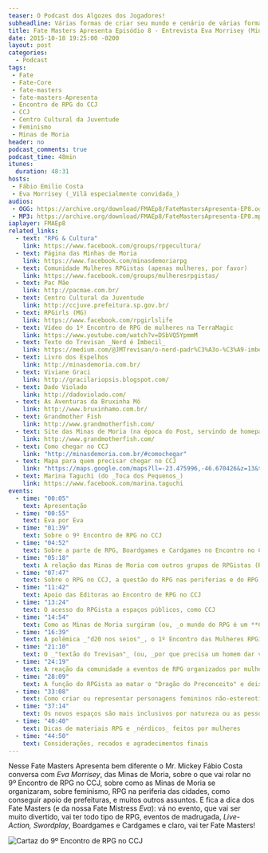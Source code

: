 ```yaml
---
teaser: O Podcast dos Algozes dos Jogadores!
subheadline: Várias formas de criar seu mundo e cenário de várias formas
title: Fate Masters Apresenta Episódio 8 - Entrevista Eva Morrisey (Minas de Moria)
date: 2015-10-18 19:25:00 -0200
layout: post
categories:
  - Podcast
tags:
 - Fate
 - Fate-Core
 - fate-masters
 - fate-masters-Apresenta
 - Encontro de RPG do CCJ
 - CCJ
 - Centro Cultural da Juventude
 - Feminismo
 - Minas de Moria
header: no
podcast_comments: true 
podcast_time: 48min
itunes:
  duration: 48:31
hosts:
 - Fábio Emilio Costa
 - Eva Morrisey (_Vilã especialmente convidada_)
audios:
 - OGG: https://archive.org/download/FMAEp8/FateMastersApresenta-EP8.ogg
 - MP3: https://archive.org/download/FMAEp8/FateMastersApresenta-EP8.mp3
iaplayer: FMAEp8 
related_links:
  - text: "RPG & Cultura"
    link: https://www.facebook.com/groups/rpgecultura/
  - text: Página das Minhas de Moria
    link: https://www.facebook.com/minasdemoriarpg
  - text: Comunidade Mulheres RPGistas (apenas mulheres, por favor)
    link: https://www.facebook.com/groups/mulheresrpgistas/
  - text: Pac Mãe
    link: http://pacmae.com.br/
  - text: Centro Cultural da Juventude
    link: http://ccjuve.prefeitura.sp.gov.br/
  - text: RPGirls (MG)
    link: https://www.facebook.com/rpgirlslife
  - text: Vídeo do 1º Encontro de RPG de mulheres na TerraMagic
    link: https://www.youtube.com/watch?v=DSbVQ5YpmmM
  - text: Texto do Trevisan _Nerd é Imbecil_
    link: https://medium.com/@JMTrevisan/o-nerd-padr%C3%A3o-%C3%A9-imbecil-e-preconceituoso-498beee30ca7
  - text: Livro dos Espelhos
    link: http://minasdemoria.com.br/
  - text: Viviane Graci
    link: http://gracilariopsis.blogspot.com/
  - text: Dado Violado
    link: http://dadoviolado.com/
  - text: As Aventuras da Bruxinha Mô
    link: http://www.bruxinhamo.com.br/
  - text: Grandmother Fish
    link: http://www.grandmotherfish.com/
  - text: Site das Minas de Moria (na época do Post, servindo de homepage do 9º Encontro de RPG no CCJ)
    link: http://www.grandmotherfish.com/
  - text: Como chegar no CCJ
    link: "http://minasdemoria.com.br/#comochegar"
  - text: Mapa para quem precisar chegar no CCJ
    link: "https://maps.google.com/maps?ll=-23.475996,-46.670426&z=13&t=m&hl=pt-BR&gl=BR&mapclient=embed&cid=5359812925205558850"
  - text: Marina Taguchi (do _Toca dos Pequenos_)
    link: https://www.facebook.com/marina.taguchi
events:
  - time: "00:05"
    text: Apresentação
  - time: "00:55"
    text: Eva por Eva
  - time: "01:39"
    text: Sobre o 9º Encontro de RPG no CCJ
  - time: "04:52"
    text: Sobre a parte de RPG, Boardgames e Cardgames no Encontro no CCJ
  - time: "05:18"
    text: A relação das Minas de Moria com outros grupos de RPGistas (Roleplayers, RPGarautos, Confraria das Idéias)
  - time: "07:47"
    text: Sobre o RPG no CCJ, a questão do RPG nas periferias e do RPG enquanto um tanto elitista
  - time: "11:42"
    text: Apoio das Editoras ao Encontro de RPG no CCJ
  - time: "13:24"
    text: O acesso do RPGista a espaços públicos, como CCJ
  - time: "14:54"
    text: Como as Minas de Moria surgiram (ou, _o mundo do RPG é um **Clube do Bolinha**_?)
  - time: "16:39"
    text: A polêmica _"d20 nos seios"_, o 1º Encontro das Mulheres RPGistas e o "nascimento" das Minas de Moria
  - time: "21:10"
    text: O _"textão do Trevisan"_ (ou, _por que precisa um homem dar voz?_)
  - time: "24:19"
    text: A reação da comunidade a eventos de RPG organizados por mulheres
  - time: "28:09"
    text: A função do RPGista ao matar o "Dragão do Preconceito" e deixar os espaços de RPG mais seguros e inclusivos
  - time: "33:08"
    text: Como criar ou representar personagens femininos não-estereotipados
  - time: "37:14"
    text: Os novos espaços são mais inclusivos por natureza ou as pessoas o tornaram?
  - time: "40:40"
    text: Dicas de materiais RPG e _nérdicos_ feitos por mulheres
  - time: "44:50"
    text: Considerações, recados e agradecimentos finais
---
```


Nesse Fate Masters Apresenta bem diferente o Mr. Mickey Fábio Costa conversa com _Eva Morrisey_, das Minas de Moria, sobre o que vai rolar no 9º Encontro de RPG no CCJ, sobre como as Minas de Moria se organizaram, sobre feminismo, RPG na periferia das cidades, como conseguir apoio de prefeituras, e muitos outros assuntos. E fica a dica dos Fate Masters (e da nossa Fate Mistress _Eva_): vá no evento, que vai ser muito divertido, vai ter todo tipo de RPG, eventos de madrugada, _Live-Action, Swordplay_, Boardgames e Cardgames e claro, vai ter Fate Masters!

![Cartaz do 9º Encontro de RPG no CCJ](https://fbcdn-sphotos-b-a.akamaihd.net/hphotos-ak-xap1/t31.0-8/s960x960/12095054_907120619363436_6750109236592062843_o.jpg)
